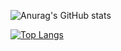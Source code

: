 ![Anurag's GitHub stats](https://github-readme-stats.vercel.app/api?username=ysbc1247&show_icons=true&theme=radical)


[![Top Langs](https://github-readme-stats.vercel.app/api/top-langs/?username=ysbc1247)](https://github.com/anuraghazra/github-readme-stats)
